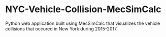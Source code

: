 # NYC-Vehicle-Collision-MecSimCalc
Python web application built using MecSimCalc that visualizes the vehicle collisions that occured in New York during 2015-2017.
